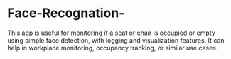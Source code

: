 # Face-Recognation-
This app is useful for monitoring if a seat or chair is occupied or empty using simple face detection, with logging and visualization features. It can help in workplace monitoring, occupancy tracking, or similar use cases.
